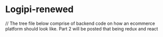 # Logipi-renewed
// The tree file below comprise of backend code on how an ecommerce platform should look like. Part 2 will be posted that being redux and react
